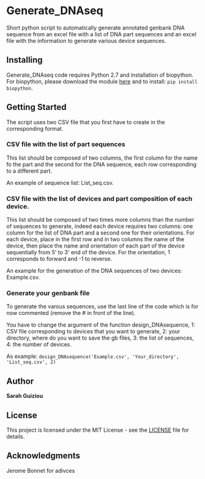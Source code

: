 # Generate_DNAseq
Short python script to automatically generate annotated genbank DNA sequence from an excel file with a list of DNA part sequences and an excel file with the information to generate various device sequences.

## Installing

Generate_DNAseq code requires Python 2.7 and installation of biopython. 
For biopython, please download the module [here](http://biopython.org/wiki/Download) and to install: `pip install biopython`.

## Getting Started

The script uses two CSV file that you first have to create in the corresponding format.

### CSV file with the list of part sequences

This list should be composed of two columns, the first column for the name fo the part and the second for the DNA sequence, each row corresponding to a different part.

An example of sequence list: List_seq.csv.

### CSV file with the list of devices and part composition of each device.

This list should be composed of two times more columns than the number of sequences to generate, indeed each device requires two columns: one column for the list of DNA part and a second one for their orientations. For each device, place in the first row and in two columns the name of the device, then place the name and orientation of each part of the device sequentially from 5' to 3' end of the device. For the orientation, 1 corresponds to forward and -1 to reverse.

An example for the generation of the DNA sequences of two devices: Example.csv. 

### Generate your genbank file

To generate the varous sequences, use the last line of the code which is for now commented (remove the # in front of the line). 

You have to change the argument of the function design_DNAsequence, 1: CSV file corresponding to devices that you want to generate, 2: your directory, where do you want to save the gb files, 3: the list of sequences, 4: the number of devices.

As example: 
`design_DNAsequence('Example.csv', 'Your_directory', 'List_seq.csv', 2)`

## Author

**Sarah Guiziou**

## License

This project is licensed under the MIT License - see the [LICENSE](LICENSE) file for details.

## Acknowledgments

Jerome Bonnet for adivces
